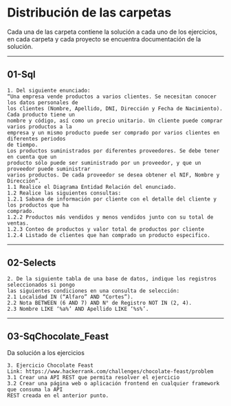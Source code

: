 # Distribución de las carpetas

Cada una de las carpeta contiene la solución a cada uno de los ejercicios, en cada carpeta y cada proyecto se encuentra documentación de la solución.
___
## 01-Sql
```
1. Del siguiente enunciado:
“Una empresa vende productos a varios clientes. Se necesitan conocer los datos personales de
los clientes (Nombre, Apellido, DNI, Dirección y Fecha de Nacimiento). Cada producto tiene un
nombre y código, así como un precio unitario. Un cliente puede comprar varios productos a la
empresa y un mismo producto puede ser comprado por varios clientes en diferentes periodos
de tiempo.
Los productos suministrados por diferentes proveedores. Se debe tener en cuenta que un
producto sólo puede ser suministrado por un proveedor, y que un proveedor puede suministrar
varios productos. De cada proveedor se desea obtener el NIF, Nombre y Dirección”.
1.1 Realice el Diagrama Entidad Relación del enunciado.
1.2 Realice las siguientes consultas:
1.2.1 Sabana de información por cliente con el detalle del cliente y los productos que ha
comprado.
1.2.2 Productos más vendidos y menos vendidos junto con su total de ventas.
1.2.3 Conteo de productos y valor total de productos por cliente
1.2.4 Listado de clientes que han comprado un producto especifico.
```
___
## 02-Selects
```
2. De la siguiente tabla de una base de datos, indique los registros seleccionados si pongo
las siguientes condiciones en una consulta de selección:
2.1 Localidad IN (“Alfaro” AND “Cortes”).
2.2 Nota BETWEEN (6 AND 7) AND N° de Registro NOT IN (2, 4).
2.3 Nombre LIKE ‘%a%’ AND Apellido LIKE ‘%s%’.
```
___
## 03-SqChocolate_Feast
Da solución a los ejercicios 
```
3. Ejercicio Chocolate Feast
Link: https://www.hackerrank.com/challenges/chocolate-feast/problem
3.1 Crear una API REST que permita resolver el ejercicio
3.2 Crear una página web o aplicación frontend en cualquier framework que consuma la API
REST creada en el anterior punto.

```